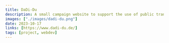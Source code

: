 ```yaml
---
title: DaDi-Du
description: A small campaign website to support the use of public transport. I contributed to the frontend implementation for this site.
images: ["./images/dadi-du.png"]
date: 2023-10-17
links: [https://www.dadi-du.de/]
tags: [project, webdev]
---
```

